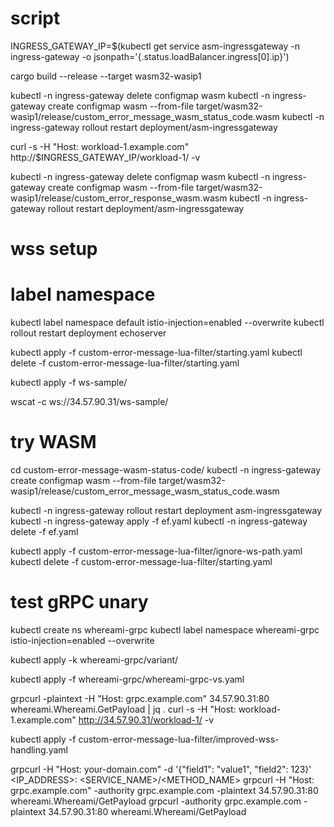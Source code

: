 # script
INGRESS_GATEWAY_IP=$(kubectl get service asm-ingressgateway -n ingress-gateway -o jsonpath='{.status.loadBalancer.ingress[0].ip}')

cargo build --release --target wasm32-wasip1

kubectl -n ingress-gateway delete configmap wasm
kubectl -n ingress-gateway create configmap wasm --from-file target/wasm32-wasip1/release/custom_error_message_wasm_status_code.wasm
kubectl -n ingress-gateway rollout restart deployment/asm-ingressgateway

curl -s -H "Host: workload-1.example.com" http://$INGRESS_GATEWAY_IP/workload-1/ -v

kubectl -n ingress-gateway delete configmap wasm
kubectl -n ingress-gateway create configmap wasm --from-file target/wasm32-wasip1/release/custom_error_response_wasm.wasm
kubectl -n ingress-gateway rollout restart deployment/asm-ingressgateway



# wss setup

# label namespace 
kubectl label namespace default istio-injection=enabled --overwrite
kubectl rollout restart deployment echoserver

kubectl apply -f custom-error-message-lua-filter/starting.yaml
kubectl delete -f custom-error-message-lua-filter/starting.yaml

kubectl apply -f ws-sample/

wscat -c ws://34.57.90.31/ws-sample/

# try WASM 
cd custom-error-message-wasm-status-code/
kubectl -n ingress-gateway create configmap wasm --from-file target/wasm32-wasip1/release/custom_error_message_wasm_status_code.wasm


kubectl -n ingress-gateway rollout restart deployment asm-ingressgateway
kubectl -n ingress-gateway apply -f ef.yaml
kubectl -n ingress-gateway delete -f ef.yaml


kubectl apply -f custom-error-message-lua-filter/ignore-ws-path.yaml
kubectl delete -f custom-error-message-lua-filter/starting.yaml

# test gRPC unary 
kubectl create ns whereami-grpc
kubectl label namespace whereami-grpc istio-injection=enabled --overwrite

kubectl apply -k whereami-grpc/variant/

kubectl apply -f whereami-grpc/whereami-grpc-vs.yaml

grpcurl -plaintext -H "Host: grpc.example.com" 34.57.90.31:80 whereami.Whereami.GetPayload | jq .
curl -s -H "Host: workload-1.example.com" http://34.57.90.31/workload-1/ -v

kubectl apply -f custom-error-message-lua-filter/improved-wss-handling.yaml

grpcurl -H "Host: your-domain.com" -d '{"field1": "value1", "field2": 123}' <IP_ADDRESS>:<PORT> <SERVICE_NAME>/<METHOD_NAME>
grpcurl -H "Host: grpc.example.com" -authority grpc.example.com -plaintext 34.57.90.31:80 whereami.Whereami/GetPayload
grpcurl -authority grpc.example.com -plaintext 34.57.90.31:80 whereami.Whereami/GetPayload
